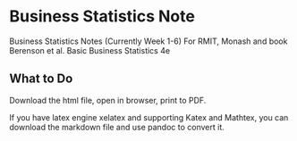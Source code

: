 # Business Statistics Note
Business Statistics Notes (Currently Week 1-6) For RMIT, Monash and book Berenson et al. Basic Business Statistics 4e
## What to Do
Download the html file, open in browser, print to PDF.

If you have latex engine xelatex and supporting Katex and Mathtex, you can download the markdown file and use pandoc to convert it.
